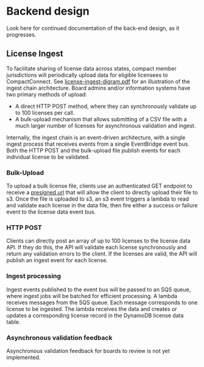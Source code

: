 # Backend design

Look here for continued documentation of the back-end design, as it progresses.

## License Ingest
To facilitate sharing of license data across states, compact member jurisdictions will periodically upload data for
eligible licensees to CompactConnect. See [license-ingest-digram.pdf](./license-ingest-diagram.pdf) for an illustration
of the ingest chain architecture. Board admins and/or information systems have two primary methods of upload:
- A direct HTTP POST method, where they can synchronously validate up to 100 licenses per call.
- A bulk-upload mechanism that allows submitting of a CSV file with a much larger number of licenses for asynchronous
  validation and ingest.

Internally, the ingest chain is an event-driven architecture, with a single ingest process that receives events from a
single EventBridge event bus. Both the HTTP POST and the bulk-upload file publish events for each individual license
to be validated.

### Bulk-Upload
To upload a bulk license file, clients use an authenticated GET endpoint to receive a
[presigned url](https://docs.aws.amazon.com/AmazonS3/latest/userguide/using-presigned-url.html) that will allow the
client to directly upload their file to s3. Once the file is uploaded to s3, an s3 event triggers a lambda to read and
validate each license in the data file, then fire either a success or failure event to the license data event bus.

### HTTP POST
Clients can directly post an array of up to 100 licenses to the license data API. If they do this, the API will
validate each license synchronously and return any validation errors to the client. If the licenses are valid,
the API will publish an ingest event for each license.

### Ingest processing
Ingest events published to the event bus will be passed to an SQS queue, where ingest jobs will be batched for
efficient processing. A lambda receives messages from the SQS queue. Each message corresponds to one license to be
ingested. The lambda receives the data and creates or updates a corresponding license record in the DynamoDB license
data table.


### Asynchronous validation feedback
Asynchronous validation feedback for boards to review is not yet implemented.
